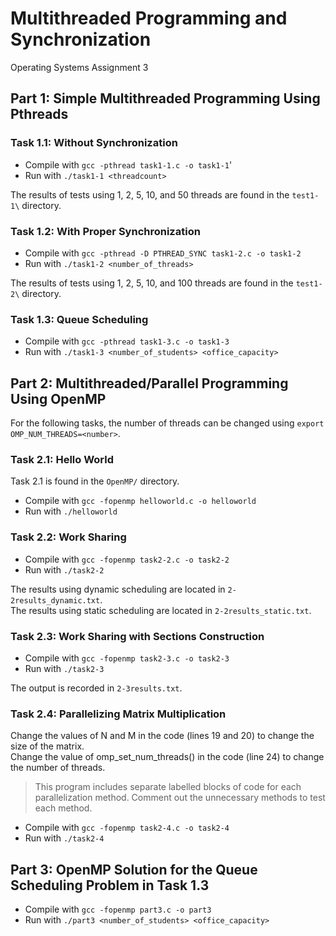# Multithreaded Programming and Synchronization
Operating Systems Assignment 3

## Part 1: Simple Multithreaded Programming Using Pthreads
### Task 1.1: Without Synchronization
- Compile with `gcc -pthread task1-1.c -o task1-1`'
- Run with `./task1-1 <threadcount>`

The results of tests using 1, 2, 5, 10, and 50 threads are found in the
`test1-1\` directory.

### Task 1.2: With Proper Synchronization
- Compile with `gcc -pthread -D PTHREAD_SYNC task1-2.c -o task1-2`
- Run with `./task1-2 <number_of_threads>`

The results of tests using 1, 2, 5, 10, and 100 threads are found in the
`test1-2\` directory.

### Task 1.3: Queue Scheduling
- Compile with `gcc -pthread task1-3.c -o task1-3`
- Run with `./task1-3 <number_of_students> <office_capacity>`

## Part 2: Multithreaded/Parallel Programming Using OpenMP
For the following tasks, the number of threads can be changed using
`export OMP_NUM_THREADS=<number>`.

### Task 2.1: Hello World
Task 2.1 is found in the `OpenMP/` directory.

- Compile with `gcc -fopenmp helloworld.c -o helloworld`
- Run with `./helloworld`

### Task 2.2: Work Sharing
- Compile with `gcc -fopenmp task2-2.c -o task2-2`
- Run with `./task2-2`

The results using dynamic scheduling are located in `2-2results_dynamic.txt`.  
The results using static scheduling are located in `2-2results_static.txt`.

### Task 2.3: Work Sharing with Sections Construction
- Compile with `gcc -fopenmp task2-3.c -o task2-3`
- Run with `./task2-3`

The output is recorded in `2-3results.txt`.

### Task 2.4: Parallelizing Matrix Multiplication  
Change the values of N and M in the code (lines 19 and 20) to change the size
of the matrix.  
Change the value of omp_set_num_threads() in the code (line 24) to change the
number of threads.

> This program includes separate labelled blocks of code for each parallelization
method. Comment out the unnecessary methods to test each method.

- Compile with `gcc -fopenmp task2-4.c -o task2-4`
- Run with `./task2-4`

## Part 3: OpenMP Solution for the Queue Scheduling Problem in Task 1.3
- Compile with `gcc -fopenmp part3.c -o part3`
- Run with `./part3 <number_of_students> <office_capacity>`
